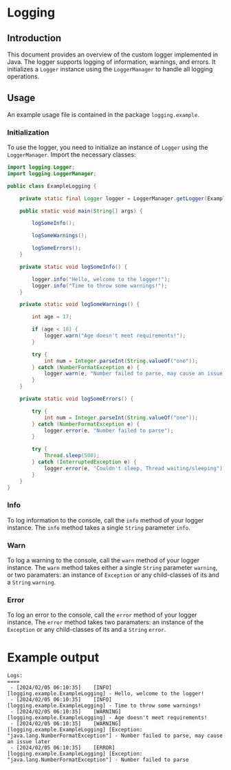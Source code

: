 # Logging

## Introduction

This document provides an overview of the custom logger implemented in Java. The logger supports logging of information, warnings, and errors. It initializes a `Logger` instance using the `LoggerManager` to handle all logging operations.

## Usage

An example usage file is contained in the package `logging.example`.

### Initialization

To use the logger, you need to initialize an instance of `Logger` using the `LoggerManager`. Import the necessary classes:

```java
import logging.Logger;
import logging.LoggerManager;

public class ExampleLogging {

    private static final Logger logger = LoggerManager.getLogger(ExampleLogging.class.getName());

    public static void main(String[] args) {

        logSomeInfo();

        logSomeWarnings();

        logSomeErrors();
    }

    private static void logSomeInfo() {

        logger.info("Hello, welcome to the logger!");
        logger.info("Time to throw some warnings!");
    }

    private static void logSomeWarnings() {

        int age = 17;

        if (age < 18) {
            logger.warn("Age doesn't meet requirements!");
        }

        try {
            int num = Integer.parseInt(String.valueOf("one"));
        } catch (NumberFormatException e) {
            logger.warn(e, "Number failed to parse, may cause an issue later");
        }
    }

    private static void logSomeErrors() {

        try {
            int num = Integer.parseInt(String.valueOf("one"));
        } catch (NumberFormatException e) {
            logger.error(e, "Number failed to parse");
        }

        try {
            Thread.sleep(500);
        } catch (InterruptedException e) {
            logger.error(e, "Couldn't sleep, Thread waiting/sleeping");
        }
    }
}
```

### Info
To log information to the console, call the `info` method of your logger instance.
The `info` method takes a single `String` parameter `info`.


### Warn
To log a warning to the console, call the `warn` method of your logger instance.
The `warn` method takes either a single `String` parameter `warning`, or two paramaters: an instance of `Exception` or any child-classes of its and a `String` `warning`.

### Error
To log an error to the console, call the `error` method of your logger instance.
The `error` method takes two paramaters: an instance of the `Exception` or any child-classes of its and a `String` `error`.

# Example output
```
Logs:
====
 - [2024/02/05 06:10:35]	[INFO] 		[logging.example.ExampleLogging] - Hello, welcome to the logger!
 - [2024/02/05 06:10:35]	[INFO] 		[logging.example.ExampleLogging] - Time to throw some warnings!
 - [2024/02/05 06:10:35]	[WARNING] 	[logging.example.ExampleLogging] - Age doesn't meet requirements!
 - [2024/02/05 06:10:35]	[WARNING] 	[logging.example.ExampleLogging] [Exception: "java.lang.NumberFormatException"] - Number failed to parse, may cause an issue later
 - [2024/02/05 06:10:35]	[ERROR] 	[logging.example.ExampleLogging] [Exception: "java.lang.NumberFormatException"] - Number failed to parse
```
